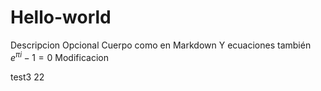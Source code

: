 # Hello-world

Descripcion Opcional
Cuerpo como en Markdown
Y ecuaciones también $e^{\pi i}-1=0$
Modificacion

test3
22